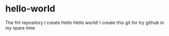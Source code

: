# hello-world
The firt repository I create
Hello Hello world! I create this git for
try github in my spare time
